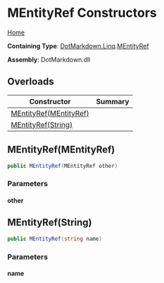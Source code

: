 # MEntityRef Constructors

[Home](../../../../README.md#_top)

**Containing Type**: [DotMarkdown.Linq](../../README.md#_top)\.[MEntityRef](../README.md#_top)

**Assembly**: DotMarkdown\.dll

## Overloads

| Constructor | Summary |
| ----------- | ------- |
| [MEntityRef(MEntityRef)](#DotMarkdown_Linq_MEntityRef__ctor_DotMarkdown_Linq_MEntityRef_) | |
| [MEntityRef(String)](#DotMarkdown_Linq_MEntityRef__ctor_System_String_) | |

## MEntityRef\(MEntityRef\) <a name="DotMarkdown_Linq_MEntityRef__ctor_DotMarkdown_Linq_MEntityRef_"></a>

```csharp
public MEntityRef(MEntityRef other)
```

### Parameters

#### other

## MEntityRef\(String\) <a name="DotMarkdown_Linq_MEntityRef__ctor_System_String_"></a>

```csharp
public MEntityRef(string name)
```

### Parameters

#### name

